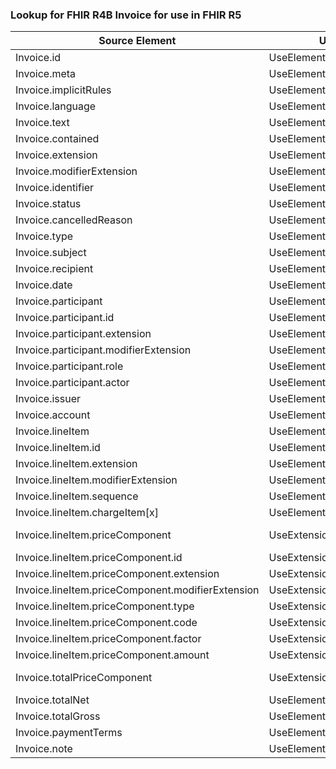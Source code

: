 ### Lookup for FHIR R4B Invoice for use in FHIR R5

| Source Element | Usage | Target |
| -------------- | ----- | ------ |
| Invoice.id | UseElementSameName | Invoice.id |
| Invoice.meta | UseElementSameName | Invoice.meta |
| Invoice.implicitRules | UseElementSameName | Invoice.implicitRules |
| Invoice.language | UseElementSameName | Invoice.language |
| Invoice.text | UseElementSameName | Invoice.text |
| Invoice.contained | UseElementSameName | Invoice.contained |
| Invoice.extension | UseElementSameName | Invoice.extension |
| Invoice.modifierExtension | UseElementSameName | Invoice.modifierExtension |
| Invoice.identifier | UseElementSameName | Invoice.identifier |
| Invoice.status | UseElementSameName | Invoice.status |
| Invoice.cancelledReason | UseElementSameName | Invoice.cancelledReason |
| Invoice.type | UseElementSameName | Invoice.type |
| Invoice.subject | UseElementSameName | Invoice.subject |
| Invoice.recipient | UseElementSameName | Invoice.recipient |
| Invoice.date | UseElementSameName | Invoice.date |
| Invoice.participant | UseElementSameName | Invoice.participant |
| Invoice.participant.id | UseElementSameName | Invoice.participant.id |
| Invoice.participant.extension | UseElementSameName | Invoice.participant.extension |
| Invoice.participant.modifierExtension | UseElementSameName | Invoice.participant.modifierExtension |
| Invoice.participant.role | UseElementSameName | Invoice.participant.role |
| Invoice.participant.actor | UseElementSameName | Invoice.participant.actor |
| Invoice.issuer | UseElementSameName | Invoice.issuer |
| Invoice.account | UseElementSameName | Invoice.account |
| Invoice.lineItem | UseElementSameName | Invoice.lineItem |
| Invoice.lineItem.id | UseElementSameName | Invoice.lineItem.id |
| Invoice.lineItem.extension | UseElementSameName | Invoice.lineItem.extension |
| Invoice.lineItem.modifierExtension | UseElementSameName | Invoice.lineItem.modifierExtension |
| Invoice.lineItem.sequence | UseElementSameName | Invoice.lineItem.sequence |
| Invoice.lineItem.chargeItem[x] | UseElementSameName | Invoice.lineItem.chargeItem[x] |
| Invoice.lineItem.priceComponent | UseExtension | http://hl7.org/fhir/4.3/StructureDefinition/extension-Invoice.lineItem.priceComponent |
| Invoice.lineItem.priceComponent.id | UseExtensionFromAncestor | - |
| Invoice.lineItem.priceComponent.extension | UseExtensionFromAncestor | - |
| Invoice.lineItem.priceComponent.modifierExtension | UseExtensionFromAncestor | - |
| Invoice.lineItem.priceComponent.type | UseExtensionFromAncestor | - |
| Invoice.lineItem.priceComponent.code | UseExtensionFromAncestor | - |
| Invoice.lineItem.priceComponent.factor | UseExtensionFromAncestor | - |
| Invoice.lineItem.priceComponent.amount | UseExtensionFromAncestor | - |
| Invoice.totalPriceComponent | UseExtension | http://hl7.org/fhir/4.3/StructureDefinition/extension-Invoice.totalPriceComponent |
| Invoice.totalNet | UseElementSameName | Invoice.totalNet |
| Invoice.totalGross | UseElementSameName | Invoice.totalGross |
| Invoice.paymentTerms | UseElementSameName | Invoice.paymentTerms |
| Invoice.note | UseElementSameName | Invoice.note |
